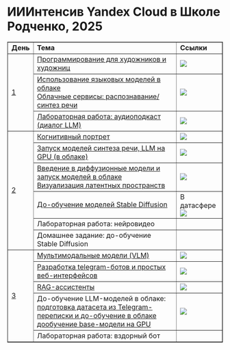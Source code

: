 # ИИИнтенсив Yandex Cloud в Школе Родченко, 2025


<table border="1">
<tr><td><b>День</b></td><td><b>Тема</b></td><td><b>Ссылки</b></td></tr>
<tr><td rowspan="3"><a href="Day-1">1</a></td><td><a href="Day-1/Python_Intro.ipynb">Программирование для художников и художниц</a></td><td><a href="https://colab.research.google.com/github/yandex-datasphere/ai_art_intensive/blob/main/Day-1/Python_Intro_Empty.ipynb"><img src="https://colab.research.google.com/assets/colab-badge.svg"/></a></td></tr>
<tr><td><a href="Day-1/YandexCloud.ipynb">Использование языковых моделей в облаке<br/>Облачные сервисы: распознавание/синтез речи</a></td><td><a href="https://colab.research.google.com/github/yandex-datasphere/ai_art_intensive/blob/main/Day-1/YandexCloud_Empty.ipynb"><img src="https://colab.research.google.com/assets/colab-badge.svg"/></a></td></tr>
<tr><td><a href="Day-1/LLM_Theatre.ipynb">Лабораторная работа: аудиоподкаст (диалог LLM)</a></td><td><a href="https://colab.research.google.com/github/yandex-datasphere/ai_art_intensive/blob/main/Day-1/LLM_Theatre_Empty.ipynb"><img src="https://colab.research.google.com/assets/colab-badge.svg"/></a></td></tr>
<tr><td rowspan="6"><a href="Day-2">2</a></td><td><a href="Day-2/CognitivePortraitWorkshop.ipynb">Когнитивный портрет</a></td><td><a href="https://colab.research.google.com/github/yandex-datasphere/ai_art_intensive/blob/main/Day-2/CognitivePortraitWorkshop.ipynb"><img src="https://colab.research.google.com/assets/colab-badge.svg"/></a></td></tr>
<tr><td><a href="Day-2/ModelsOnGPU.ipynb">Запуск моделей синтеза речи, LLM на GPU (в облаке)</a></td><td><a href="https://colab.research.google.com/github/yandex-datasphere/ai_art_intensive/blob/main/Day-2/ModelsOnGPU.ipynb"><img src="https://colab.research.google.com/assets/colab-badge.svg"/></a></td></tr>
<tr><td><a href="Day-2/DiffusionNetworks.ipynb">Введение в диффузионные модели и запуск моделей в облаке<br/>Визуализация латентных пространств</a></td><td><a href="https://colab.research.google.com/github/yandex-datasphere/ai_art_intensive/blob/main/Day-2/DiffusionNetworks.ipynb"><img src="https://colab.research.google.com/assets/colab-badge.svg"/></a></td></tr>
<tr><td><a href="Day-2/SDXL_DreamBooth_LoRA.ipynb">До-обучение моделей Stable Diffusion</a></td><td>В датасфере<br/><a href="https://colab.research.google.com/github/yandex-datasphere/ai_art_intensive/blob/main/Day-2/SDXL_DreamBooth_LoRA_Colab.ipynb"><img src="https://colab.research.google.com/assets/colab-badge.svg"/></a></td></tr>
<tr><td>Лабораторная работа: нейровидео</td><td></td></tr>
<tr><td>Домашнее задание: до-обучение Stable Diffusion</td><td></td></tr>
<tr><td rowspan="5"><a href="Day-3">3</a></td><td><a href="Day-3/VLM_Bots.ipynb">Мультимодальные модели (VLM)</a></td><td><a href="https://colab.research.google.com/github/yandex-datasphere/ai_art_intensive/blob/main/Day-3/VLM_Bots.ipynb"><img src="https://colab.research.google.com/assets/colab-badge.svg"/></a></td></tr>
<tr><td><a href="Day-3/VLM_Bots.ipynb">Разработка telegram-ботов и простых веб-интерфейсов</a></td><td><a href="https://colab.research.google.com/github/yandex-datasphere/ai_art_intensive/blob/main/Day-3/VLM_Bots.ipynb"><img src="https://colab.research.google.com/assets/colab-badge.svg"/></a></td></tr>
<tr><td><a href="Day-3/RAG.ipynb">RAG-ассистенты</a></td><td><a href="https://colab.research.google.com/github/yandex-datasphere/ai_art_intensive/blob/main/Day-3/RAG.ipynb"><img src="https://colab.research.google.com/assets/colab-badge.svg"/></a></td></tr>
<tr><td>До-обучение LLM-моделей в облаке:<br/><a href="Day-3/ConvConv.ipynb">подготовка датасета из Telegram-переписки и до-обучение в облаке</a><br/><a href="Day-3/GPT_Finetune.ipynb">дообучение base-модели на GPU</a></td><td><a href="https://colab.research.google.com/github/yandex-datasphere/ai_art_intensive/blob/main/Day-3/ConvConv.ipynb"><img src="https://colab.research.google.com/assets/colab-badge.svg"/></a></td></tr>
<tr><td>Лабораторная работа: вздорный бот</td><td></td></tr>
</table>

